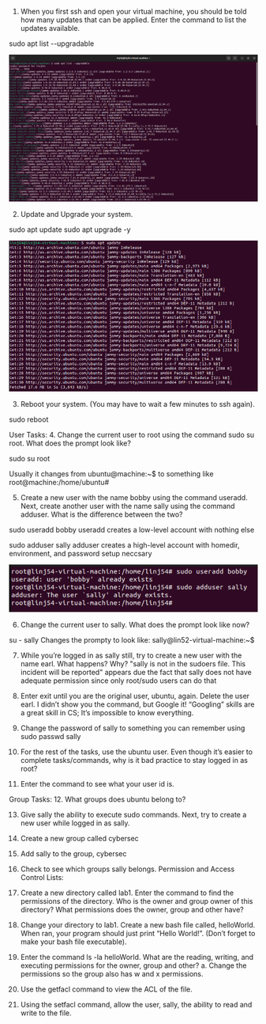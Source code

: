
1. When you first ssh and open your virtual machine, you should be told
how many updates that can be applied. Enter the command to list the
updates available.

sudo apt list --upgradable

![alt text](image.png)


2. Update and Upgrade your system.

sudo apt update
sudo apt upgrade -y

![alt text](image-1.png)


3. Reboot your system. (You may have to wait a few minutes to ssh
again).

sudo reboot



User Tasks:
4. Change the current user to root using the command sudo su root.
What does the prompt look like?

sudo su root

Usually it changes from ubuntu@machine:~$ to something like root@machine:/home/ubuntu#



5. Create a new user with the name bobby using the command useradd.
Next, create another user with the name sally using the command
adduser. What is the difference between the two?

sudo useradd bobby
useradd creates a low-level account with nothing else

sudo adduser sally
adduser creates a high-level account with homedir, environment, and password setup neccsary

![alt text](image-2.png)

6. Change the current user to sally. What does the prompt look like now?

su - sally
Changes the prompty to look like: sally@lin52-virtual-machine:~$


7. While you’re logged in as sally still, try to create a new user with the
name earl. What happens? Why?
"sally is not in the sudoers file. This incident will be reported" appears due the fact that sally does not have adequate permission since only root/sudo users can do that


8. Enter exit until you are the original user, ubuntu, again. Delete the
user earl. I didn’t show you the command, but Google it! “Googling”
skills are a great skill in CS; It’s impossible to know everything.


9. Change the password of sally to something you can remember using
sudo passwd sally


10. For the rest of the tasks, use the ubuntu user. Even though it’s easier
to complete tasks/commands, why is it bad practice to stay logged in
as root?


11. Enter the command to see what your user id is.



Group Tasks:
12. What groups does ubuntu belong to?


13. Give sally the ability to execute sudo commands. Next, try to create a
new user while logged in as sally.


14. Create a new group called cybersec


15. Add sally to the group, cybersec


16. Check to see which groups sally belongs.
Permission and Access Control Lists:


17. Create a new directory called lab1. Enter the command to find the
permissions of the directory. Who is the owner and group owner of this
directory? What permissions does the owner, group and other have?


18. Change your directory to lab1. Create a new bash file called,
helloWorld. When ran, your program should just print “Hello World!”.
(Don’t forget to make your bash file executable).


19. Enter the command ls -la helloWorld. What are the reading, writing,
and executing permissions for the owner, group and other?
a. Change the permissions so the group also has w and x permissions.


20. Use the getfacl command to view the ACL of the file.


21. Using the setfacl command, allow the user, sally, the ability to read
and write to the file. 
